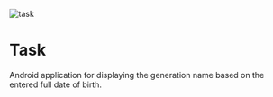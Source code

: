 ![task](https://user-images.githubusercontent.com/90713879/133325575-73cb8b9a-e778-4d40-9128-216e59512a91.PNG)
# Task
Android application for displaying the generation name based on the entered full date of birth.
